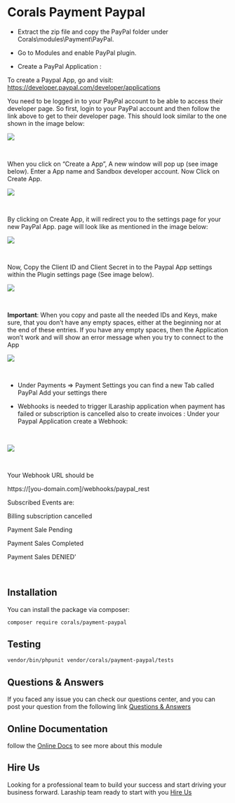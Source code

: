 # Corals Payment Paypal

- Extract the zip file and copy the PayPal folder under Corals\modules\Payment\PayPal.

- Go to Modules and enable PayPal plugin.

- Create a PayPal Application :

To create a Paypal App, go and visit: https://developer.paypal.com/developer/applications

You need to be logged in to your PayPal account to be able to access their developer page. So first, login to your PayPal account and then follow the link above to get to their developer page. This should look similar to the one shown in the image below:

<p><img src="https://www.laraship.com/wp-content/uploads/2018/01/image001.png"></p>
<p>&nbsp;</p>

When you click on “Create a App”, A new window will pop up (see image below). Enter a App name and Sandbox developer account. Now Click on Create App.

<p><img src="https://www.laraship.com/wp-content/uploads/2018/01/image004.png"></p>
<p>&nbsp;</p>

By clicking on Create App, it will redirect you to the settings page for your new PayPal App. page will look like as mentioned in the image below:

<p><img src="https://www.laraship.com/wp-content/uploads/2018/01/image006.png"></p>
<p>&nbsp;</p>

Now, Copy the Client ID and Client Secret in to the Paypal App settings within the Plugin settings page (See image below).

<p><img src="https://www.laraship.com/wp-content/uploads/2018/01/image008.png"></p>
<p>&nbsp;</p>

<strong>Important</strong>: When you copy and paste all the needed IDs and Keys, make sure, that you don’t have any empty spaces, either at the beginning nor at the end of these entries. If you have any empty spaces, then the Application won’t work and will show an error message when you try to connect to the App

<p><img src="https://www.laraship.com/wp-content/uploads/2018/01/image010.jpg"></p>
<p>&nbsp;</p>


- Under Payments => Payment Settings you can find a new Tab called PayPal
Add your settings there

 

 

- Webhooks is needed to trigger lLaraship application when payment has failed or subscription is cancelled also to create invoices : Under your Paypal Application create a Webhook:

<p>&nbsp;</p>
<p><img src="https://www.laraship.com/wp-content/uploads/2018/01/image011.png"></p>
<p>&nbsp;</p>

Your Webhook URL should be

https://[you-domain.com]/webhooks/paypal_rest

 

 

Subscribed Events are:

 

Billing subscription cancelled

Payment Sale Pending

Payment Sales Completed

Payment Sales DENIED’

<p>&nbsp;</p> 

## Installation

You can install the package via composer:

```bash
composer require corals/payment-paypal
```

## Testing

```bash
vendor/bin/phpunit vendor/corals/payment-paypal/tests 
```

## Questions & Answers
If you faced any issue you can check our questions center, and you can post your question from the following link
[Questions & Answers](https://www.laraship.com/laraship-questions/)  


## Online Documentation 
follow the [Online Docs](https://www.laraship.com/docs/laraship/payment-modules/paypal-configuration/) to see more about this module 

## Hire Us
Looking for a professional team to build your success and start driving your business forward.
Laraship team ready to start with you [Hire Us](https://www.laraship.com/contact)
